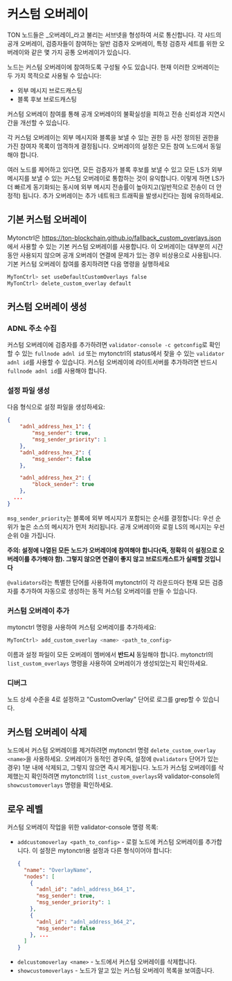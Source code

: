 # 커스텀 오버레이

TON 노드들은 _오버레이_라고 불리는 서브넷을 형성하여 서로 통신합니다. 각 샤드의 공개 오버레이, 검증자들이 참여하는 일반 검증자 오버레이, 특정 검증자 세트를 위한 오버레이와 같은 몇 가지 공통 오버레이가 있습니다.

노드는 커스텀 오버레이에 참여하도록 구성될 수도 있습니다.
현재 이러한 오버레이는 두 가지 목적으로 사용될 수 있습니다:

- 외부 메시지 브로드캐스팅
- 블록 후보 브로드캐스팅

커스텀 오버레이 참여를 통해 공개 오버레이의 불확실성을 피하고 전송 신뢰성과 지연시간을 개선할 수 있습니다.

각 커스텀 오버레이는 외부 메시지와 블록을 보낼 수 있는 권한 등 사전 정의된 권한을 가진 참여자 목록이 엄격하게 결정됩니다. 오버레이의 설정은 모든 참여 노드에서 동일해야 합니다.

여러 노드를 제어하고 있다면, 모든 검증자가 블록 후보를 보낼 수 있고 모든 LS가 외부 메시지를 보낼 수 있는 커스텀 오버레이로 통합하는 것이 유익합니다. 이렇게 하면 LS가 더 빠르게 동기화되는 동시에 외부 메시지 전송률이 높아지고(일반적으로 전송이 더 안정적) 됩니다. 추가 오버레이는 추가 네트워크 트래픽을 발생시킨다는 점에 유의하세요.

## 기본 커스텀 오버레이

Mytonctrl은 https://ton-blockchain.github.io/fallback_custom_overlays.json 에서 사용할 수 있는 기본 커스텀 오버레이를 사용합니다. 이 오버레이는 대부분의 시간 동안 사용되지 않으며 공개 오버레이 연결에 문제가 있는 경우 비상용으로 사용됩니다.
기본 커스텀 오버레이 참여를 중지하려면 다음 명령을 실행하세요

```bash
MyTonCtrl> set useDefaultCustomOverlays false
MyTonCtrl> delete_custom_overlay default
```

## 커스텀 오버레이 생성

### ADNL 주소 수집

커스텀 오버레이에 검증자를 추가하려면 `validator-console -c getconfig`로 확인할 수 있는 `fullnode adnl id` 또는 mytonctrl의 status에서 찾을 수 있는 `validator adnl id`를 사용할 수 있습니다.
커스텀 오버레이에 라이트서버를 추가하려면 반드시 `fullnode adnl id`를 사용해야 합니다.

### 설정 파일 생성

다음 형식으로 설정 파일을 생성하세요:

```json
{
    "adnl_address_hex_1": {
        "msg_sender": true,
        "msg_sender_priority": 1
    },
    "adnl_address_hex_2": {
        "msg_sender": false
    },

    "adnl_address_hex_2": {
        "block_sender": true
    },
  ...
}
```

`msg_sender_priority`는 블록에 외부 메시지가 포함되는 순서를 결정합니다: 우선 순위가 높은 소스의 메시지가 먼저 처리됩니다. 공개 오버레이와 로컬 LS의 메시지는 우선 순위 0을 가집니다.

**주의: 설정에 나열된 모든 노드가 오버레이에 참여해야 합니다(즉, 정확히 이 설정으로 오버레이를 추가해야 함). 그렇지 않으면 연결이 좋지 않고 브로드캐스트가 실패할 것입니다**

`@validators`라는 특별한 단어를 사용하여 mytonctrl이 각 라운드마다 현재 모든 검증자를 추가하여 자동으로 생성하는 동적 커스텀 오버레이를 만들 수 있습니다.

### 커스텀 오버레이 추가

mytonctrl 명령을 사용하여 커스텀 오버레이를 추가하세요:

```bash
MyTonCtrl> add_custom_overlay <name> <path_to_config>
```

이름과 설정 파일이 모든 오버레이 멤버에서 **반드시** 동일해야 합니다. mytonctrl의 `list_custom_overlays` 명령을 사용하여 오버레이가 생성되었는지 확인하세요.

### 디버그

노드 상세 수준을 4로 설정하고 "CustomOverlay" 단어로 로그를 grep할 수 있습니다.

## 커스텀 오버레이 삭제

노드에서 커스텀 오버레이를 제거하려면 mytonctrl 명령 `delete_custom_overlay <name>`을 사용하세요.
오버레이가 동적인 경우(즉, 설정에 `@validators` 단어가 있는 경우) 1분 내에 삭제되고, 그렇지 않으면 즉시 제거됩니다.
노드가 커스텀 오버레이를 삭제했는지 확인하려면 mytonctrl의 `list_custom_overlays`와 validator-console의 `showcustomoverlays` 명령을 확인하세요.

## 로우 레벨

커스텀 오버레이 작업을 위한 validator-console 명령 목록:

- `addcustomoverlay <path_to_config>` - 로컬 노드에 커스텀 오버레이를 추가합니다. 이 설정은 mytonctrl용 설정과 다른 형식이어야 합니다:
  ```json
  {
    "name": "OverlayName",
    "nodes": [
      {
        "adnl_id": "adnl_address_b64_1",
        "msg_sender": true,
        "msg_sender_priority": 1
      },
      {
        "adnl_id": "adnl_address_b64_2",
        "msg_sender": false
      }, ...
    ]
  }
  ```
- `delcustomoverlay <name>` - 노드에서 커스텀 오버레이를 삭제합니다.
- `showcustomoverlays` - 노드가 알고 있는 커스텀 오버레이 목록을 보여줍니다.
